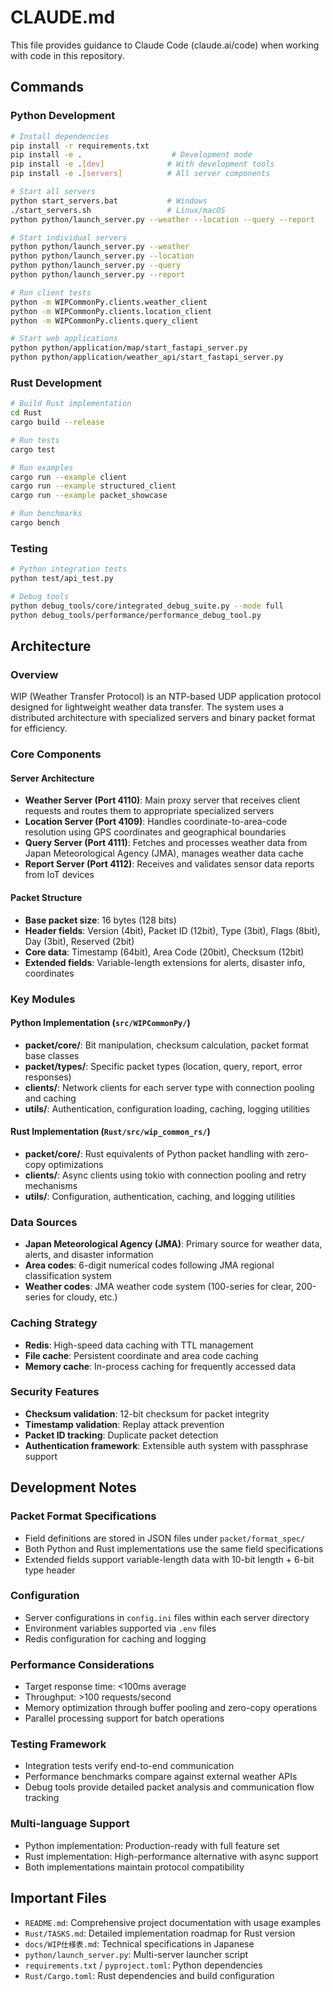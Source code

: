 # CLAUDE.md

This file provides guidance to Claude Code (claude.ai/code) when working with code in this repository.

## Commands

### Python Development
```bash
# Install dependencies
pip install -r requirements.txt
pip install -e .                    # Development mode
pip install -e .[dev]              # With development tools
pip install -e .[servers]          # All server components

# Start all servers
python start_servers.bat           # Windows
./start_servers.sh                 # Linux/macOS
python python/launch_server.py --weather --location --query --report

# Start individual servers
python python/launch_server.py --weather
python python/launch_server.py --location  
python python/launch_server.py --query
python python/launch_server.py --report

# Run client tests
python -m WIPCommonPy.clients.weather_client
python -m WIPCommonPy.clients.location_client
python -m WIPCommonPy.clients.query_client

# Start web applications
python python/application/map/start_fastapi_server.py
python python/application/weather_api/start_fastapi_server.py
```

### Rust Development
```bash
# Build Rust implementation
cd Rust
cargo build --release

# Run tests
cargo test

# Run examples
cargo run --example client
cargo run --example structured_client
cargo run --example packet_showcase

# Run benchmarks
cargo bench
```

### Testing
```bash
# Python integration tests
python test/api_test.py

# Debug tools
python debug_tools/core/integrated_debug_suite.py --mode full
python debug_tools/performance/performance_debug_tool.py
```

## Architecture

### Overview
WIP (Weather Transfer Protocol) is an NTP-based UDP application protocol designed for lightweight weather data transfer. The system uses a distributed architecture with specialized servers and binary packet format for efficiency.

### Core Components

#### Server Architecture
- **Weather Server (Port 4110)**: Main proxy server that receives client requests and routes them to appropriate specialized servers
- **Location Server (Port 4109)**: Handles coordinate-to-area-code resolution using GPS coordinates and geographical boundaries
- **Query Server (Port 4111)**: Fetches and processes weather data from Japan Meteorological Agency (JMA), manages weather data cache
- **Report Server (Port 4112)**: Receives and validates sensor data reports from IoT devices

#### Packet Structure
- **Base packet size**: 16 bytes (128 bits)
- **Header fields**: Version (4bit), Packet ID (12bit), Type (3bit), Flags (8bit), Day (3bit), Reserved (2bit)
- **Core data**: Timestamp (64bit), Area Code (20bit), Checksum (12bit)
- **Extended fields**: Variable-length extensions for alerts, disaster info, coordinates

### Key Modules

#### Python Implementation (`src/WIPCommonPy/`)
- **packet/core/**: Bit manipulation, checksum calculation, packet format base classes
- **packet/types/**: Specific packet types (location, query, report, error responses)
- **clients/**: Network clients for each server type with connection pooling and caching
- **utils/**: Authentication, configuration loading, caching, logging utilities

#### Rust Implementation (`Rust/src/wip_common_rs/`)
- **packet/core/**: Rust equivalents of Python packet handling with zero-copy optimizations
- **clients/**: Async clients using tokio with connection pooling and retry mechanisms
- **utils/**: Configuration, authentication, caching, and logging utilities

### Data Sources
- **Japan Meteorological Agency (JMA)**: Primary source for weather data, alerts, and disaster information
- **Area codes**: 6-digit numerical codes following JMA regional classification system
- **Weather codes**: JMA weather code system (100-series for clear, 200-series for cloudy, etc.)

### Caching Strategy
- **Redis**: High-speed data caching with TTL management
- **File cache**: Persistent coordinate and area code caching
- **Memory cache**: In-process caching for frequently accessed data

### Security Features
- **Checksum validation**: 12-bit checksum for packet integrity
- **Timestamp validation**: Replay attack prevention
- **Packet ID tracking**: Duplicate packet detection
- **Authentication framework**: Extensible auth system with passphrase support

## Development Notes

### Packet Format Specifications
- Field definitions are stored in JSON files under `packet/format_spec/`
- Both Python and Rust implementations use the same field specifications
- Extended fields support variable-length data with 10-bit length + 6-bit type header

### Configuration
- Server configurations in `config.ini` files within each server directory
- Environment variables supported via `.env` files
- Redis configuration for caching and logging

### Performance Considerations
- Target response time: <100ms average
- Throughput: >100 requests/second
- Memory optimization through buffer pooling and zero-copy operations
- Parallel processing support for batch operations

### Testing Framework
- Integration tests verify end-to-end communication
- Performance benchmarks compare against external weather APIs
- Debug tools provide detailed packet analysis and communication flow tracking

### Multi-language Support
- Python implementation: Production-ready with full feature set
- Rust implementation: High-performance alternative with async support
- Both implementations maintain protocol compatibility

## Important Files
- `README.md`: Comprehensive project documentation with usage examples
- `Rust/TASKS.md`: Detailed implementation roadmap for Rust version
- `docs/WIP仕様表.md`: Technical specifications in Japanese
- `python/launch_server.py`: Multi-server launcher script
- `requirements.txt` / `pyproject.toml`: Python dependencies
- `Rust/Cargo.toml`: Rust dependencies and build configuration